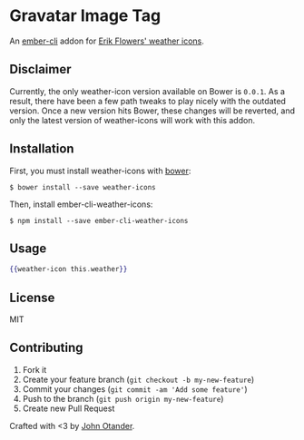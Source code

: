 # Gravatar Image Tag

An [ember-cli](http://ember-cli.com) addon for
[Erik Flowers' weather icons](https://github.com/erikflowers/weather-icons).

## Disclaimer

Currently, the only weather-icon version available on Bower is `0.0.1`. As
a result, there have been a few path tweaks to play nicely with the outdated
version. Once a new version hits Bower, these changes will be reverted, and
only the latest version of weather-icons will work with this addon.

## Installation

First, you must install weather-icons with [bower](http://bower.io):

```
$ bower install --save weather-icons
```

Then, install ember-cli-weather-icons:

```
$ npm install --save ember-cli-weather-icons
```

## Usage

```hbs
{{weather-icon this.weather}}
```

## License

MIT

## Contributing

1. Fork it
2. Create your feature branch (`git checkout -b my-new-feature`)
3. Commit your changes (`git commit -am 'Add some feature'`)
4. Push to the branch (`git push origin my-new-feature`)
5. Create new Pull Request

Crafted with <3 by [John Otander](http://johnotander.com).
